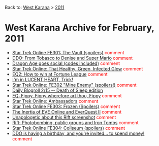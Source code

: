 Back to: [West Karana](/posts/westkarana.md) > [2011](/posts/2011/westkarana.md)
# West Karana Archive for February, 2011

* [Star Trek Online FE301: The Vault (spoilers)](6140.md) <span style="color:red;">comment</span>
* [DDO: From Tobasco to Denise and Super Mario](6148.md) <span style="color:red;">comment</span>
* [Dragon Age goes social (codes included)](6152.md) <span style="color:red;">comment</span>
* [Star Trek Online: That Healthy, Green, Infected Glow](6159.md) <span style="color:red;">comment</span>
* [EQ2: How to win at Fortune League](6166.md) <span style="color:red;">comment</span>
* [I'm in LUCENT HEART, Trick!](6163.md) <span style="color:red;"></span>
* [Star Trek Online: FE302 "Mine Enemy" (spoilers!)](6177.md) <span style="color:red;">comment</span>
* [Daily Blogroll 2/15 -- Death of Sleep edition](6184.md) <span style="color:red;"></span>
* [EQ: Fippy, Fippy wherefore art thou, Fippy](6187.md) <span style="color:red;">comment</span>
* [Star Trek Online: Ambassadors](6191.md) <span style="color:red;">comment</span>
* [Star Trek Online FE303: Frozen (Spoilers)](6198.md) <span style="color:red;">comment</span>
* [The Inertia of EVE Online and EverQuest II](6209.md) <span style="color:red;">comment</span>
* [Unapologetic about this Rift screenshot](6214.md) <span style="color:red;">comment</span>
* [Rift: Photobombing, public groups and Iron Tombs](6219.md) <span style="color:red;">comment</span>
* [Star Trek Online FE304: Coliseum (spoilers)](6226.md) <span style="color:red;">comment</span>
* [DDO is having a birthday, and you're invited... to spend money!](6240.md) <span style="color:red;">comment</span>
